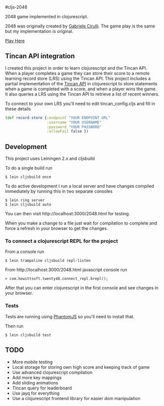 #cljs-2048

2048 game implemented in clojurescript.

2048 was originally created by [Gabriele Cirulli](http://gabrielecirulli.com/works/2048). The game play is the same but my
implementation is original.

[Play Here](http://hewittsoft.com/2048/2048.html)

## Tincan API integration

I created this project in order to learn clojurescript and the Tincan API.
When a player completes a game they can store their score to a remote learning record store (LRS) using the Tincan API.
This project includes a partial implementation of the [Tincan API](http://tincanapi.com) in clojurescript to store
statements when a game is completed with a score, and when a player wins the game.
It also queries a LRS using the Tincan API to retrieve a list of recent winners.

To connect to your own LRS you'll need to edit tincan_config.cljs and fill in these details
``` clj
(def record-store {:endpoint "YOUR ENDPOINT URL"
                   :username "YOUR USERNAME"
                   :password "YOUR PASSWORD"
                   :allowFail false })
```

## Development

This project uses Leiningen 2.x and cljsbuild

To do a single build run
```
$ lein cljsbuild once
```

To do active development I run a local server and have changes compiled immediately by running this in two separate consoles

```
$ lein ring server
$ lein cljsbuild auto
```
You can then visit http://localhost:3000/2048.html for testing.

When you make a change to a file just wait for compilation to
complete and force a refresh in your browser to get the changes.

### To connect a clojurescript REPL for the project
From a console run
```
$ lein trampoline cljsbuild repl-listen
```
From http://localhost:3000/2048.html javascript console run
```
> com.hewittsoft.twenty48.connect_repl.brepl();
```

After that you can enter clojurescript in the first console and see changes in your browser.

### Tests

Tests are running using [PhantomJS](http://phantomjs.org/) so you'll need to install that.

Then run
```
$ lein cljsbuild test
```

## TODO
- More mobile testing
- Local storage for storing own high score and keeping track of game
- Use advanced clojurescript compilation
- Add more key mappings
- Add sliding animations
- Tincan query for leaderboard
- Use jayq for everything
- Use a clojurescript frontend library for easier dom manipulation
